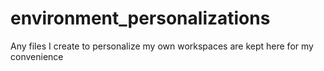 # environment_personalizations
Any files I create to personalize my own workspaces are kept here for my convenience
